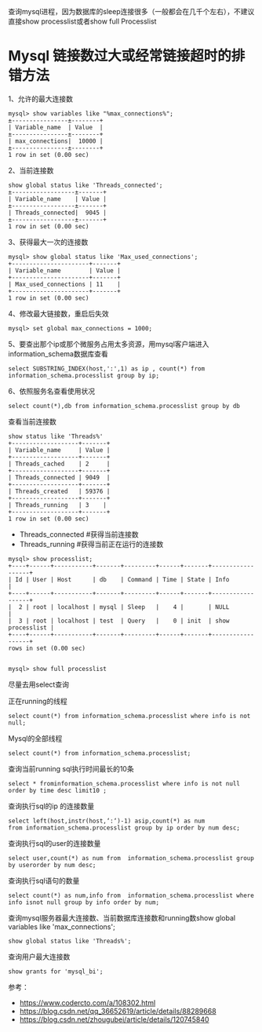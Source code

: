 查询mysql进程，因为数据库的sleep连接很多（一般都会在几千个左右），不建议直接show processlist或者show full Processlist

# Mysql 链接数过大或经常链接超时的排错方法

1、允许的最大连接数
```
mysql> show variables like "%max_connections%";
±----------------±--------+
| Variable_name  | Value  |
±----------------±--------+
| max_connections|  10000 |
±----------------±--------+
1 row in set (0.00 sec)
```

2、当前连接数
```
show global status like 'Threads_connected';
±------------------±-------+
| Variable_name    | Value |
±------------------±-------+
| Threads_connected|  9045 |
±------------------±-------+
1 row in set (0.00 sec)
```

3、获得最大一次的连接数
```
mysql> show global status like 'Max_used_connections';
+----------------------+-------+
| Variable_name        | Value |
+----------------------+-------+
| Max_used_connections | 11    |
+----------------------+-------+
1 row in set (0.00 sec)
```

4、修改最大链接数，重启后失效
```
mysql> set global max_connections = 1000;
```

5、要查出那个ip或那个微服务占用太多资源，用mysql客户端进入information_schema数据库查看
```
select SUBSTRING_INDEX(host,':',1) as ip , count(*) from information_schema.processlist group by ip;
```

6、依照服务名查看使用状况
```
select count(*),db from information_schema.processlist group by db
```

查看当前连接数
```
show status like 'Threads%'
+-------------------+-------+
| Variable_name     | Value |
+-------------------+-------+
| Threads_cached    | 2     |
+-------------------+-------+
| Threads_connected | 9049  |
+-------------------+-------+
| Threads_created   | 59376 |
+-------------------+-------+
| Threads_running   | 3    |
+-------------------+-------+
1 row in set (0.00 sec)
```
- Threads_connected #获得当前连接数
- Threads_running #获得当前正在运行的连接数


```
mysql> show processlist;
+----+------+-----------+-------+---------+------+-------+------------------+
| Id | User | Host      | db    | Command | Time | State | Info             |
+----+------+-----------+-------+---------+------+-------+------------------+
|  2 | root | localhost | mysql | Sleep   |    4 |       | NULL             |
|  3 | root | localhost | test  | Query   |    0 | init  | show processlist |
+----+------+-----------+-------+---------+------+-------+------------------+
rows in set (0.00 sec)


mysql> show full processlist
```

尽量去用select查询

正在running的线程
```
select count(*) from information_schema.processlist where info is not null;
```

Mysql的全部线程
```
select count(*) from information_schema.processlist;
```

查询当前running sql执行时间最长的10条
```
select * frominformation_schema.processlist where info is not null order by time desc limit10 ;
```

查询执行sql的ip 的连接数量
```
select left(host,instr(host,‘:‘)-1) asip,count(*) as num from information_schema.processlist group by ip order by num desc;
```

查询执行sql的user的连接数量
```
select user,count(*) as num from  information_schema.processlist group by userorder by num desc;
```

查询执行sql语句的数量
```
select count(*) as num,info from  information_schema.processlist where info isnot null group by info order by num;
```

查询mysql服务器最大连接数、当前数据库连接数和running数show global variables like 'max_connections';
```
show global status like 'Threads%';
```

查询用户最大连接数
```
show grants for 'mysql_bi';
```

参考：
- https://www.codercto.com/a/108302.html
- https://blog.csdn.net/qq_36652619/article/details/88289668
- https://blog.csdn.net/zhougubei/article/details/120745840
